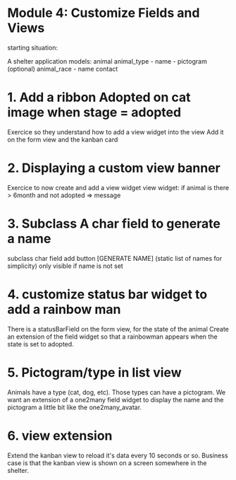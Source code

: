 # Module 4: Customize Fields and Views

starting situation:

A shelter application
models:
    animal
    animal_type 
        - name
        - pictogram (optional)
    animal_race
        - name
    contact

# 1. Add a ribbon Adopted on cat image when stage = adopted

Exercice so they understand how to add a view widget into the view
Add it on the form view and the kanban card

# 2. Displaying a custom view banner

Exercice to now create and add a view widget
view widget: if animal is there > 6month and not adopted => message

# 3. Subclass A char field  to generate a name

subclass char field
add button [GENERATE NAME] (static list of names for simplicity)
only visible if name is not set

# 4. customize status bar widget to add a rainbow man

There is a statusBarField on the form view, for the state of the animal
Create an extension of the field widget so that a rainbowman appears when the state is set to adopted.

# 5. Pictogram/type in list view

Animals have a type (cat, dog, etc). Those types can have a pictogram.
We want an extension of a one2many field widget to display the name and the pictogram a little bit like the one2many_avatar.

# 6. view extension

Extend the kanban view to reload it's data every 10 seconds or so.
Business case is that the kanban view is shown on a screen somewhere in the shelter.

